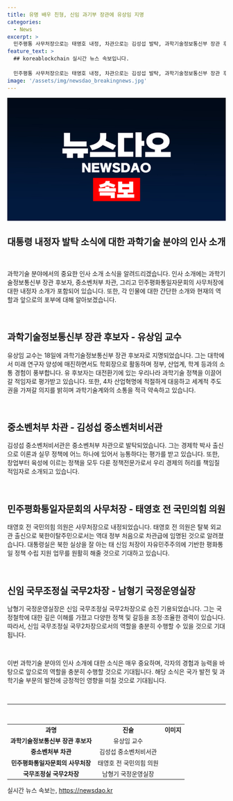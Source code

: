 ```yaml
---
title: 유명 배우 친형, 신임 과기부 장관에 유상임 지명
categories:
  - News
excerpt: >
  민주평통 사무처장으로는 태영호 내정, 차관으로는 김성섭 발탁, 과학기술정보통신부 장관 후보자로 유상임 교수가 지명되었다. 대통령은 후보자들을 소개하며 유 후보자는 혁신적인 대전환기에 대비할 적임자로 평가받고, R&D 정책 및 대한 세계적 주도권 확보에 약속을 하였다. 태영호는 북한 실상을 잘 아는 인물로서 자유민주주의에 기반한 평화통일 정책을 지원할 것으로 예상되며, 국무조정실 국무2차장으로는 남형기가 승진하였다.
feature_text: >
  ## koreablockchain 실시간 뉴스 속보입니다.

  민주평통 사무처장으로는 태영호 내정, 차관으로는 김성섭 발탁, 과학기술정보통신부 장관 후보자로 유상임 교수가 지명되었다. 대통령은 후보자들을 소개하며 유 후보자는 혁신적인 대전환기에 대비할 적임자로 평가받고, R&D 정책 및 대한 세계적 주도권 확보에 약속을 하였다. 태영호는 북한 실상을 잘 아는 인물로서 자유민주주의에 기반한 평화통일 정책을 지원할 것으로 예상되며, 국무조정실 국무2차장으로는 남형기가 승진하였다.
image: '/assets/img/newsdao_breakingnews.jpg'
---
```


<p><img src="/assets/img/newsdao_breakingnews.jpg" alt="koreablockchain 속보" /></p>

<h2 data-ke-size="size26">대통령 내정자 발탁 소식에 대한 과학기술 분야의 인사 소개</h2>

<p data-ke-size="size16">&nbsp;</p>

<p>과학기술 분야에서의 중요한 인사 소개 소식을 알려드리겠습니다. 인사 소개에는 과학기술정보통신부 장관 후보자, 중소벤처부 차관, 그리고 민주평화통일자문회의 사무처장에 대한 내정자 소개가 포함되어 있습니다. 또한, 각 인물에 대한 간단한 소개와 현재의 역할과 앞으로의 포부에 대해 알아보겠습니다.</p>

<p data-ke-size="size16">&nbsp;</p>

<h2 data-ke-size="size26">과학기술정보통신부 장관 후보자 - 유상임 교수</h2>

<p data-ke-size="size16">유상임 교수는 18일에 과학기술정보통신부 장관 후보자로 지명되었습니다. 그는 대학에서 미래 연구자 양성에 매진하면서도 학회장으로 활동하며 정부, 산업계, 학계 등과의 소통 경험이 풍부합니다. 유 후보자는 대전환기에 있는 우리나라 과학기술 정책을 이끌어갈 적임자로 평가받고 있습니다. 또한, 4차 산업혁명에 적절하게 대응하고 세계적 주도권을 가져갈 의지를 밝히며 과학기술계와의 소통을 적극 약속하고 있습니다.</p>

<p data-ke-size="size16">&nbsp;</p>

<h2 data-ke-size="size26">중소벤처부 차관 - 김성섭 중소벤처비서관</h2>

<p data-ke-size="size16">김성섭 중소벤처비서관은 중소벤처부 차관으로 발탁되었습니다. 그는 경제학 박사 출신으로 이론과 실무 정책에 어느 하나에 있어서 능통하다는 평가를 받고 있습니다. 또한, 창업부터 육성에 이르는 정책을 모두 다룬 정책전문가로서 우리 경제의 허리를 책임질 적임자로 소개되고 있습니다.</p>

<p data-ke-size="size16">&nbsp;</p>

<h2 data-ke-size="size26">민주평화통일자문회의 사무처장 - 태영호 전 국민의힘 의원</h2>

<p data-ke-size="size16">태영호 전 국민의힘 의원은 사무처장으로 내정되었습니다. 태영호 전 의원은 탈북 외교관 출신으로 북한이탈주민으로서는 역대 정부 처음으로 차관급에 임명된 것으로 알려졌습니다. 대통령실은 북한 실상을 잘 아는 태 신임 처장이 자유민주주의에 기반한 평화통일 정책 수립 지원 업무를 원활히 해줄 것으로 기대하고 있습니다.</p>

<p data-ke-size="size16">&nbsp;</p>

<h2 data-ke-size="size26">신임 국무조정실 국무2차장 - 남형기 국정운영실장</h2>

<p data-ke-size="size16">남형기 국정운영실장은 신임 국무조정실 국무2차장으로 승진 기용되었습니다. 그는 국정철학에 대한 깊은 이해를 가졌고 다양한 정책 및 갈등을 조정·조율한 경력이 있습니다. 따라서, 신임 국무조정실 국무2차장으로서의 역할을 충분히 수행할 수 있을 것으로 기대됩니다.</p>

<p data-ke-size="size16">&nbsp;</p>

<p>이번 과학기술 분야의 인사 소개에 대한 소식은 매우 중요하며, 각자의 경험과 능력을 바탕으로 앞으로의 역할을 충분히 수행할 것으로 기대됩니다. 해당 소식은 국가 발전 및 과학기술 부문의 발전에 긍정적인 영향을 미칠 것으로 기대됩니다.</p>

<p data-ke-size="size16">&nbsp;</p>

<hr>

<p data-ke-size="size16">&nbsp;</p>

<table>
    <tbody>
        <tr>
            <td style="text-align: center; height: 17px;"><b>과명</b></td>
            <td style="text-align: center; height: 17px;"><b>진술</b></td>
            <td style="text-align: center; height: 17px;"><b>이미지</b></td>
        </tr>
        <tr>
            <td style="text-align: center; height: 17px;"><b>과학기술정보통신부 장관 후보자</b></td>
            <td style="text-align: center; height: 17px;">유상임 교수</td>
            <td style="text-align: center; height: 17px;"></td>
        </tr>
        <tr>
            <td style="text-align: center; height: 17px;"><b>중소벤처부 차관</b></td>
            <td style="text-align: center; height: 17px;">김성섭 중소벤처비서관</td>
            <td style="text-align: center; height: 17px;"></td>
        </tr>
        <tr>
            <td style="text-align: center; height: 17px;"><b>민주평화통일자문회의 사무처장</b></td>
            <td style="text-align: center; height: 17px;">태영호 전 국민의힘 의원</td>
            <td style="text-align: center; height: 17px;"></td>
        </tr>
        <tr>
            <td style="text-align: center; height: 17px;"><b>국무조정실 국무2차장</b></td>
            <td style="text-align: center; height: 17px;">남형기 국정운영실장</td>
            <td style="text-align: center; height: 17px;"></td>
        </tr>
    </tbody>
</table>
실시간 뉴스 속보는, <a href="https://newsdao.kr" rel="dofollow">https://newsdao.kr</a>


